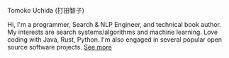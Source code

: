 Tomoko Uchida (打田智子)

Hi, I'm a programmer, Search & NLP Engineer, and technical book author. My interests are search systems/algorithms and machine learning. Love coding with Java, Rust, Python. I'm also engaged in several popular open source software projects. [See more](./profile.md)
